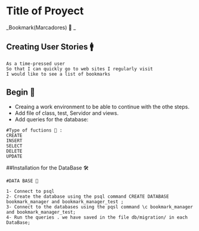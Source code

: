 # Title of Proyect
_Bookmark(Marcadores) 📑 _
## Creating User Stories 🚹
```
As a time-pressed user
So that I can quickly go to web sites I regularly visit
I would like to see a list of bookmarks
```
## Begin 🔧
* Creaing a work environment to be able to continue with the othe steps.
* Add file of class, test, Servidor and views.
* Add queries for the database:
```
#Type of fuctions 📁 :
CREATE 
INSERT
SELECT
DELETE
UPDATE
```
##Installation for the DataBase 🛠️
```
#DATA BASE 🏣

1- Connect to psql
2- Create the database using the psql command CREATE DATABASE bookmark_manager and bookmark_manager_test ;
3- Connect to the databases using the pqsl command \c bookmark_manager and bookmark_manager_test;
4- Run the queries . we have saved in the file db/migration/ in each DataBase;
```

